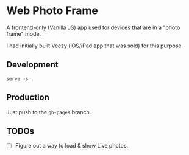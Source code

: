# Web Photo Frame

A frontend-only (Vanilla JS) app used for devices that are in a "photo frame" mode.

I had initially built Veezy (iOS/iPad app that was sold) for this purpose.

## Development

`serve -s .`

## Production

Just push to the `gh-pages` branch.

## TODOs

- [ ] Figure out a way to load & show Live photos.
